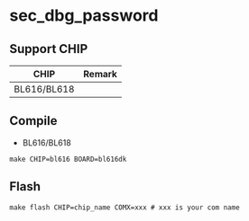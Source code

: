 # sec_dbg_password


## Support CHIP

|      CHIP        | Remark |
|:----------------:|:------:|
|BL616/BL618       |        |

## Compile

- BL616/BL618

```
make CHIP=bl616 BOARD=bl616dk
```

## Flash

```
make flash CHIP=chip_name COMX=xxx # xxx is your com name
```